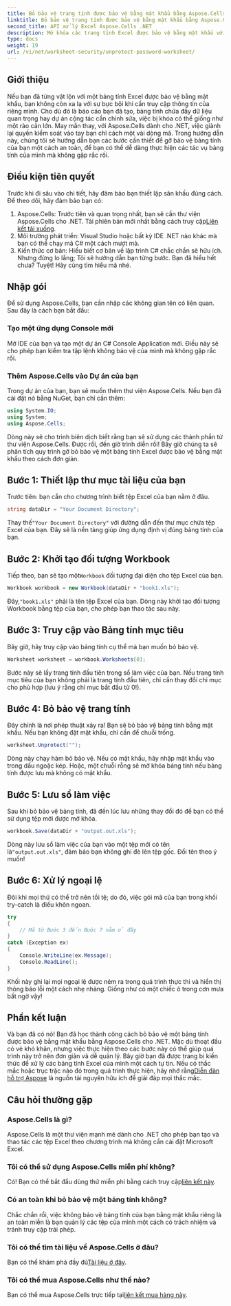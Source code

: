 ```yaml
---
title: Bỏ bảo vệ trang tính được bảo vệ bằng mật khẩu bằng Aspose.Cells
linktitle: Bỏ bảo vệ trang tính được bảo vệ bằng mật khẩu bằng Aspose.Cells
second_title: API xử lý Excel Aspose.Cells .NET
description: Mở khóa các trang tính Excel được bảo vệ bằng mật khẩu với hướng dẫn Aspose.Cells của chúng tôi! Các bước dễ dàng để lấy lại quyền truy cập dễ dàng bằng C#.
type: docs
weight: 19
url: /vi/net/worksheet-security/unprotect-password-worksheet/
---
```

## Giới thiệu
Nếu bạn đã từng vật lộn với một bảng tính Excel được bảo vệ bằng mật khẩu, bạn không còn xa lạ với sự bực bội khi cần truy cập thông tin của riêng mình. Cho dù đó là báo cáo bạn đã tạo, bảng tính chứa đầy dữ liệu quan trọng hay dự án cộng tác cần chỉnh sửa, việc bị khóa có thể giống như một rào cản lớn. May mắn thay, với Aspose.Cells dành cho .NET, việc giành lại quyền kiểm soát vào tay bạn chỉ cách một vài dòng mã. Trong hướng dẫn này, chúng tôi sẽ hướng dẫn bạn các bước cần thiết để gỡ bảo vệ bảng tính của bạn một cách an toàn, để bạn có thể dễ dàng thực hiện các tác vụ bảng tính của mình mà không gặp rắc rối.
## Điều kiện tiên quyết
Trước khi đi sâu vào chi tiết, hãy đảm bảo bạn thiết lập sân khấu đúng cách. Để theo dõi, hãy đảm bảo bạn có:
1. Aspose.Cells: Trước tiên và quan trọng nhất, bạn sẽ cần thư viện Aspose.Cells cho .NET. Tải phiên bản mới nhất bằng cách truy cập[Liên kết tải xuống](https://releases.aspose.com/cells/net/).
2. Môi trường phát triển: Visual Studio hoặc bất kỳ IDE .NET nào khác mà bạn có thể chạy mã C# một cách mượt mà.
3. Kiến thức cơ bản: Hiểu biết cơ bản về lập trình C# chắc chắn sẽ hữu ích. Nhưng đừng lo lắng; Tôi sẽ hướng dẫn bạn từng bước.
Bạn đã hiểu hết chưa? Tuyệt! Hãy cùng tìm hiểu mã nhé.
## Nhập gói
Để sử dụng Aspose.Cells, bạn cần nhập các không gian tên có liên quan. Sau đây là cách bạn bắt đầu:
### Tạo một ứng dụng Console mới
Mở IDE của bạn và tạo một dự án C# Console Application mới. Điều này sẽ cho phép bạn kiểm tra tập lệnh không bảo vệ của mình mà không gặp rắc rối.
### Thêm Aspose.Cells vào Dự án của bạn
Trong dự án của bạn, bạn sẽ muốn thêm thư viện Aspose.Cells. Nếu bạn đã cài đặt nó bằng NuGet, bạn chỉ cần thêm:
```csharp
using System.IO;
using System;
using Aspose.Cells;
```
Dòng này sẽ cho trình biên dịch biết rằng bạn sẽ sử dụng các thành phần từ thư viện Aspose.Cells.
Được rồi, đến giờ trình diễn rồi! Bây giờ chúng ta sẽ phân tích quy trình gỡ bỏ bảo vệ một bảng tính Excel được bảo vệ bằng mật khẩu theo cách đơn giản.
## Bước 1: Thiết lập thư mục tài liệu của bạn
Trước tiên: bạn cần cho chương trình biết tệp Excel của bạn nằm ở đâu.
```csharp
string dataDir = "Your Document Directory";
```
 Thay thế`"Your Document Directory"` với đường dẫn đến thư mục chứa tệp Excel của bạn. Đây sẽ là nền tảng giúp ứng dụng định vị đúng bảng tính của bạn.
## Bước 2: Khởi tạo đối tượng Workbook
 Tiếp theo, bạn sẽ tạo một`Workbook` đối tượng đại diện cho tệp Excel của bạn.
```csharp
Workbook workbook = new Workbook(dataDir + "book1.xls");
```
 Đây,`"book1.xls"` phải là tên tệp Excel của bạn. Dòng này khởi tạo đối tượng Workbook bằng tệp của bạn, cho phép bạn thao tác sau này.
## Bước 3: Truy cập vào Bảng tính mục tiêu
Bây giờ, hãy truy cập vào bảng tính cụ thể mà bạn muốn bỏ bảo vệ.
```csharp
Worksheet worksheet = workbook.Worksheets[0];
```
Bước này sẽ lấy trang tính đầu tiên trong sổ làm việc của bạn. Nếu trang tính mục tiêu của bạn không phải là trang tính đầu tiên, chỉ cần thay đổi chỉ mục cho phù hợp (lưu ý rằng chỉ mục bắt đầu từ 0!).
## Bước 4: Bỏ bảo vệ trang tính
Đây chính là nơi phép thuật xảy ra! Bạn sẽ bỏ bảo vệ bảng tính bằng mật khẩu. Nếu bạn không đặt mật khẩu, chỉ cần để chuỗi trống.
```csharp
worksheet.Unprotect("");
```
Dòng này chạy hàm bỏ bảo vệ. Nếu có mật khẩu, hãy nhập mật khẩu vào trong dấu ngoặc kép. Hoặc, một chuỗi rỗng sẽ mở khóa bảng tính nếu bảng tính được lưu mà không có mật khẩu.
## Bước 5: Lưu sổ làm việc
Sau khi bỏ bảo vệ bảng tính, đã đến lúc lưu những thay đổi đó để bạn có thể sử dụng tệp mới được mở khóa.
```csharp
workbook.Save(dataDir + "output.out.xls");
```
 Dòng này lưu sổ làm việc của bạn vào một tệp mới có tên là`"output.out.xls"`, đảm bảo bạn không ghi đè lên tệp gốc. Đổi tên theo ý muốn!
## Bước 6: Xử lý ngoại lệ
Đôi khi mọi thứ có thể trở nên tồi tệ; do đó, việc gói mã của bạn trong khối try-catch là điều khôn ngoan.
```csharp
try
{
    // Mã từ Bước 3 đến Bước 7 nằm ở đây
}
catch (Exception ex)
{
    Console.WriteLine(ex.Message);
    Console.ReadLine();
}
```
Khối này ghi lại mọi ngoại lệ được ném ra trong quá trình thực thi và hiển thị thông báo lỗi một cách nhẹ nhàng. Giống như có một chiếc ô trong cơn mưa bất ngờ vậy!
## Phần kết luận
Và bạn đã có nó! Bạn đã học thành công cách bỏ bảo vệ một bảng tính được bảo vệ bằng mật khẩu bằng Aspose.Cells cho .NET. Mặc dù thoạt đầu có vẻ khó khăn, nhưng việc thực hiện theo các bước này có thể giúp quá trình này trở nên đơn giản và dễ quản lý. Bây giờ bạn đã được trang bị kiến thức để xử lý các bảng tính Excel của mình một cách tự tin. Nếu có thắc mắc hoặc trục trặc nào đó trong quá trình thực hiện, hãy nhớ rằng[Diễn đàn hỗ trợ Aspose](https://forum.aspose.com/c/cells/9) là nguồn tài nguyên hữu ích để giải đáp mọi thắc mắc.
## Câu hỏi thường gặp
### Aspose.Cells là gì?
Aspose.Cells là một thư viện mạnh mẽ dành cho .NET cho phép bạn tạo và thao tác các tệp Excel theo chương trình mà không cần cài đặt Microsoft Excel.
### Tôi có thể sử dụng Aspose.Cells miễn phí không?
 Có! Bạn có thể bắt đầu dùng thử miễn phí bằng cách truy cập[liên kết này](https://releases.aspose.com/).
### Có an toàn khi bỏ bảo vệ một bảng tính không?
Chắc chắn rồi, việc không bảo vệ bảng tính của bạn bằng mật khẩu riêng là an toàn miễn là bạn quản lý các tệp của mình một cách có trách nhiệm và tránh truy cập trái phép.
### Tôi có thể tìm tài liệu về Aspose.Cells ở đâu?
 Bạn có thể khám phá đầy đủ[Tài liệu ở đây](https://reference.aspose.com/cells/net/).
### Tôi có thể mua Aspose.Cells như thế nào?
 Bạn có thể mua Aspose.Cells trực tiếp tại[liên kết mua hàng này](https://purchase.aspose.com/buy).
